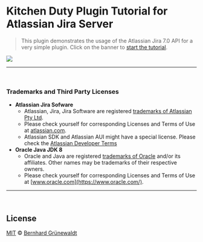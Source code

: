 # Kitchen Duty Plugin Tutorial for Atlassian Jira Server

> This plugin demonstrates the usage of the Atlassian Jira 7.0 API for a very simple plugin. Click on the banner to [start the tutorial](https://codeclou.github.io/kitchen-duty-plugin-for-atlassian-jira/).

[![](https://codeclou.github.io/kitchen-duty-plugin-for-atlassian-jira/images/kitchen-duty-teaser.png?v2)](https://codeclou.github.io/kitchen-duty-plugin-for-atlassian-jira/)

---

&nbsp;

### Trademarks and Third Party Licenses

- **Atlassian Jira Sofware**
  - Atlassian, Jira, Jira Software are registered [trademarks of Atlassian Pty Ltd](https://de.atlassian.com/legal/trademark).
  - Please check yourself for corresponding Licenses and Terms of Use at [atlassian.com](https://atlassian.com).
  - Atlassian SDK and Atlassian AUI might have a special license. Please check the [Atlassian Developer Terms](https://developer.atlassian.com/platform/marketplace/atlassian-developer-terms/)
- **Oracle Java JDK 8**
  - Oracle and Java are registered [trademarks of Oracle](https://www.oracle.com/legal/trademarks.html) and/or its affiliates. Other names may be trademarks of their respective owners.
  - Please check yourself for corresponding Licenses and Terms of Use at [www.oracle.com](https://www.oracle.com/).

---

&nbsp;

## License

[MIT](./LICENSE) © [Bernhard Grünewaldt](https://github.com/clouless)
